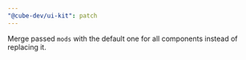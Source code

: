 ```yaml
---
"@cube-dev/ui-kit": patch
---
```


Merge passed `mods` with the default one for all components instead of replacing it.
